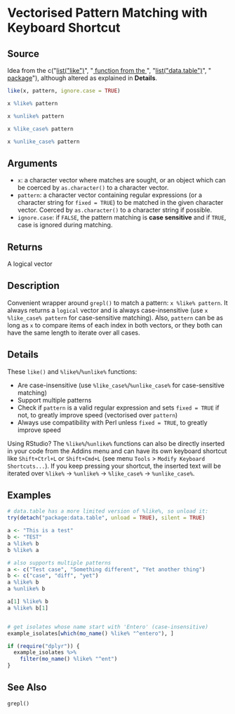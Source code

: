 # Vectorised Pattern Matching with Keyboard Shortcut

## Source

Idea from the c("[list(\"like\")](https://github.com/Rdatatable/data.table/blob/ec1259af1bf13fc0c96a1d3f9e84d55d8106a9a4/R/like.R)", "[ function from the ](https://github.com/Rdatatable/data.table/blob/ec1259af1bf13fc0c96a1d3f9e84d55d8106a9a4/R/like.R)", "[list(\"data.table\")](https://github.com/Rdatatable/data.table/blob/ec1259af1bf13fc0c96a1d3f9e84d55d8106a9a4/R/like.R)", "[ package](https://github.com/Rdatatable/data.table/blob/ec1259af1bf13fc0c96a1d3f9e84d55d8106a9a4/R/like.R)"), although altered as explained in **Details**.

```r
like(x, pattern, ignore.case = TRUE)

x %like% pattern

x %unlike% pattern

x %like_case% pattern

x %unlike_case% pattern
```

## Arguments

- `x`: a character vector where matches are sought, or an object which can be coerced by `as.character()` to a character vector.
- `pattern`: a character vector containing regular expressions (or a character string for `fixed = TRUE`) to be matched in the given character vector. Coerced by `as.character()` to a character string if possible.
- `ignore.case`: if `FALSE`, the pattern matching is **case sensitive** and if `TRUE`, case is ignored during matching.

## Returns

A logical vector

## Description

Convenient wrapper around `grepl()` to match a pattern: `x %like% pattern`. It always returns a `logical` vector and is always case-insensitive (use `x %like_case% pattern` for case-sensitive matching). Also, `pattern` can be as long as `x` to compare items of each index in both vectors, or they both can have the same length to iterate over all cases.

## Details

These `like()` and `%like%`/`%unlike%` functions:

 * Are case-insensitive (use `%like_case%`/`%unlike_case%` for case-sensitive matching)
 * Support multiple patterns
 * Check if `pattern` is a valid regular expression and sets `fixed = TRUE` if not, to greatly improve speed (vectorised over `pattern`)
 * Always use compatibility with Perl unless `fixed = TRUE`, to greatly improve speed

Using RStudio? The `%like%`/`%unlike%` functions can also be directly inserted in your code from the Addins menu and can have its own keyboard shortcut like `Shift+Ctrl+L` or `Shift+Cmd+L` (see menu `Tools` > `Modify Keyboard Shortcuts...`). If you keep pressing your shortcut, the inserted text will be iterated over `%like%` -> `%unlike%` -> `%like_case%` -> `%unlike_case%`.

## Examples

```r
# data.table has a more limited version of %like%, so unload it:
try(detach("package:data.table", unload = TRUE), silent = TRUE)

a <- "This is a test"
b <- "TEST"
a %like% b
b %like% a

# also supports multiple patterns
a <- c("Test case", "Something different", "Yet another thing")
b <- c("case", "diff", "yet")
a %like% b
a %unlike% b

a[1] %like% b
a %like% b[1]


# get isolates whose name start with 'Entero' (case-insensitive)
example_isolates[which(mo_name() %like% "^entero"), ]

if (require("dplyr")) {
  example_isolates %>%
    filter(mo_name() %like% "^ent")
}
```

## See Also

`grepl()`




